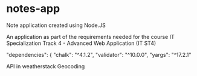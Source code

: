 # notes-app

Note application created using Node.JS

An application as part of the requirements needed for the course IT Specialization Track 4 - Advanced Web Application (IT ST4)

"dependencies": {
    "chalk": "^4.1.2",
    "validator": "^10.0.0",
    "yargs": "^17.2.1"

API in 
weatherstack
Geocoding